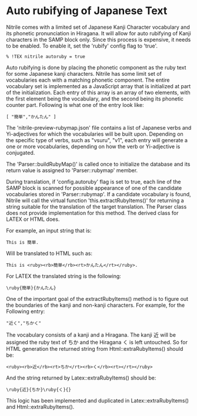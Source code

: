 # Auto rubifying of Japanese Text

Nitrile comes with a limited set of Japanese Kanji Character vocabulary
and its phonetic pronunciation in Hiragana. It will allow for auto rubifying
of Kanji characters in the SAMP block only. Since this process is expensive,
it needs to be enabled. To enable it, set the 'rubify' config flag to
'true'.

    % !TEX nitrile autoruby = true

Auto rubifying is done by placing the phonetic component as the ruby text for
some Japanese kanji characters.  Nitrile has some limit set of vocabularies each
with a matching phonetic component. The entire vocabulary set is implemented as
a JavaScript array that is initialized at part of the initialization. Each entry
of this array is an array of two elements, with the first element being the
vocabulary, and the second being its phonetic counter part. Following is what
one of the entry look like:

    [ "簡単","かんたん" ]

The 'nitrile-preview-rubymap.json' file contains a list of Japanese verbs and
Yi-adjectives for which the vocabularies will be built upon. Depending on the
specific type of verbs, such as "vsuru", "v1", each entry will generate a one or
more vocabularies, depending on how the verb or Yi-adjective is conjugated.

The 'Parser::buildRubyMap()' is called once to initialize the database and
its return value is assigned to 'Parser::rubymap' member.

During translation, if 'config.autoruby' flag is set to true, each line of the
SAMP block is scanned for possible appearance of one of the candidate
vocabularies stored in 'Parser::rubymap'. If a candidate vocabulary is found,
Nitrile will call the virtual function 'this.extractRubyItems()' for returning a
string suitable for the translation of the target translation. The Parser class
does not provide implementation for this method. The derived class for LATEX or
HTML does.

For example, an input string that is:

    This is 簡単.

Will be translated to HTML such as:

    This is <ruby><rb>簡単</rb><rt>かんたん</rt></ruby>.

For LATEX the translated string is the following:

    \ruby{簡単}{かんたん}

One of the important goal of the extractRubyItems() method is to figure out the boundaries of the kanji and non-kanji characters. For example, for the Following
entry:

    "近く","ちかく"

The vocabulary consists of a kanji and a Hiragana. The kanji 近 will be assigned
the ruby text of ちか and the Hiragana く is left untouched. So for HTML generation
the returned string from Html::extraRubyItems() should be:

    <ruby><rb>近</rb><rt>ちか</rt><rb>く</rb><rt></rt></ruby>

And the string returned by Latex::extraRubyItems() should be:

    \ruby{近}{ちか}\ruby{く}{}

This logic has been implemented and duplicated in Latex::extraRubyItems() and
Html::extraRubyItems().
